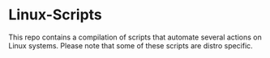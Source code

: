 # Linux-Scripts
This repo contains a compilation of scripts that automate several actions on Linux systems. Please note that some of these scripts are distro specific.
